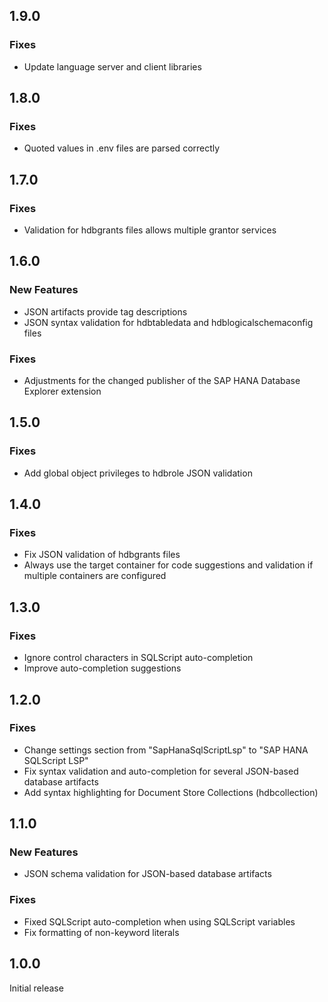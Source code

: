 ## 1.9.0

### Fixes
- Update language server and client libraries

## 1.8.0

### Fixes
- Quoted values in .env files are parsed correctly

## 1.7.0

### Fixes
- Validation for hdbgrants files allows multiple grantor services

## 1.6.0

### New Features
- JSON artifacts provide tag descriptions
- JSON syntax validation for hdbtabledata and hdblogicalschemaconfig files

### Fixes
- Adjustments for the changed publisher of the SAP HANA Database Explorer extension

## 1.5.0

### Fixes
- Add global object privileges to hdbrole JSON validation

## 1.4.0

### Fixes
- Fix JSON validation of hdbgrants files
- Always use the target container for code suggestions and validation if multiple containers are configured

## 1.3.0

### Fixes
- Ignore control characters in SQLScript auto-completion
- Improve auto-completion suggestions

## 1.2.0

### Fixes
- Change settings section from "SapHanaSqlScriptLsp" to "SAP HANA SQLScript LSP"
- Fix syntax validation and auto-completion for several JSON-based database artifacts
- Add syntax highlighting for Document Store Collections (hdbcollection)

## 1.1.0

### New Features
- JSON schema validation for JSON-based database artifacts

### Fixes
- Fixed SQLScript auto-completion when using SQLScript variables
- Fix formatting of non-keyword literals

## 1.0.0

Initial release